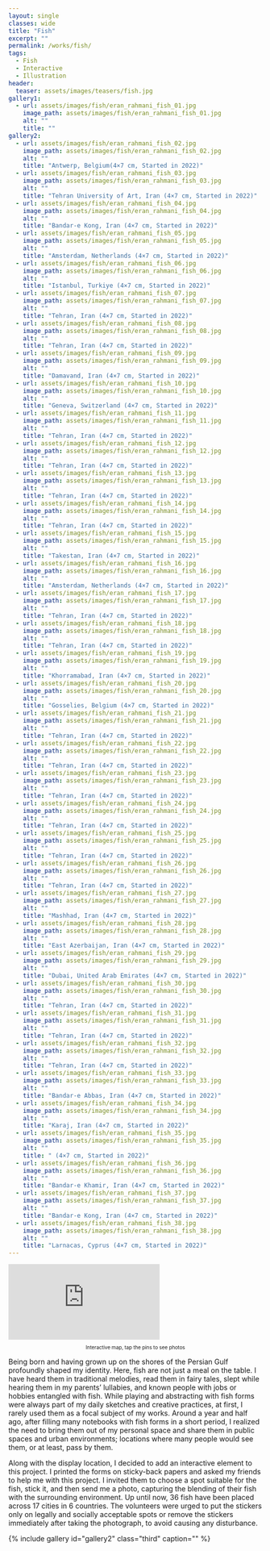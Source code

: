```yaml
---
layout: single
classes: wide
title: "Fish"
excerpt: ""
permalink: /works/fish/
tags:
  - Fish
  - Interactive
  - Illustration
header:
  teaser: assets/images/teasers/fish.jpg 
gallery1:
  - url: assets/images/fish/eran_rahmani_fish_01.jpg
    image_path: assets/images/fish/eran_rahmani_fish_01.jpg
    alt: ""
    title: ""
gallery2:
  - url: assets/images/fish/eran_rahmani_fish_02.jpg
    image_path: assets/images/fish/eran_rahmani_fish_02.jpg
    alt: ""
    title: "Antwerp, Belgium(4×7 cm, Started in 2022)"
  - url: assets/images/fish/eran_rahmani_fish_03.jpg
    image_path: assets/images/fish/eran_rahmani_fish_03.jpg
    alt: ""
    title: "Tehran University of Art, Iran (4×7 cm, Started in 2022)"
  - url: assets/images/fish/eran_rahmani_fish_04.jpg
    image_path: assets/images/fish/eran_rahmani_fish_04.jpg
    alt: ""
    title: "Bandar-e Kong, Iran (4×7 cm, Started in 2022)"
  - url: assets/images/fish/eran_rahmani_fish_05.jpg
    image_path: assets/images/fish/eran_rahmani_fish_05.jpg
    alt: ""
    title: "Amsterdam, Netherlands (4×7 cm, Started in 2022)"
  - url: assets/images/fish/eran_rahmani_fish_06.jpg
    image_path: assets/images/fish/eran_rahmani_fish_06.jpg
    alt: ""
    title: "Istanbul, Turkiye (4×7 cm, Started in 2022)"
  - url: assets/images/fish/eran_rahmani_fish_07.jpg
    image_path: assets/images/fish/eran_rahmani_fish_07.jpg
    alt: ""
    title: "Tehran, Iran (4×7 cm, Started in 2022)"
  - url: assets/images/fish/eran_rahmani_fish_08.jpg
    image_path: assets/images/fish/eran_rahmani_fish_08.jpg
    alt: ""
    title: "Tehran, Iran (4×7 cm, Started in 2022)"
  - url: assets/images/fish/eran_rahmani_fish_09.jpg
    image_path: assets/images/fish/eran_rahmani_fish_09.jpg
    alt: ""
    title: "Damavand, Iran (4×7 cm, Started in 2022)"
  - url: assets/images/fish/eran_rahmani_fish_10.jpg
    image_path: assets/images/fish/eran_rahmani_fish_10.jpg
    alt: ""
    title: "Geneva, Switzerland (4×7 cm, Started in 2022)"
  - url: assets/images/fish/eran_rahmani_fish_11.jpg
    image_path: assets/images/fish/eran_rahmani_fish_11.jpg
    alt: ""
    title: "Tehran, Iran (4×7 cm, Started in 2022)"
  - url: assets/images/fish/eran_rahmani_fish_12.jpg
    image_path: assets/images/fish/eran_rahmani_fish_12.jpg
    alt: ""
    title: "Tehran, Iran (4×7 cm, Started in 2022)"
  - url: assets/images/fish/eran_rahmani_fish_13.jpg
    image_path: assets/images/fish/eran_rahmani_fish_13.jpg
    alt: ""
    title: "Tehran, Iran (4×7 cm, Started in 2022)"
  - url: assets/images/fish/eran_rahmani_fish_14.jpg
    image_path: assets/images/fish/eran_rahmani_fish_14.jpg
    alt: ""
    title: "Tehran, Iran (4×7 cm, Started in 2022)"
  - url: assets/images/fish/eran_rahmani_fish_15.jpg
    image_path: assets/images/fish/eran_rahmani_fish_15.jpg
    alt: ""
    title: "Takestan, Iran (4×7 cm, Started in 2022)"
  - url: assets/images/fish/eran_rahmani_fish_16.jpg
    image_path: assets/images/fish/eran_rahmani_fish_16.jpg
    alt: ""
    title: "Amsterdam, Netherlands (4×7 cm, Started in 2022)"
  - url: assets/images/fish/eran_rahmani_fish_17.jpg
    image_path: assets/images/fish/eran_rahmani_fish_17.jpg
    alt: ""
    title: "Tehran, Iran (4×7 cm, Started in 2022)"
  - url: assets/images/fish/eran_rahmani_fish_18.jpg
    image_path: assets/images/fish/eran_rahmani_fish_18.jpg
    alt: ""
    title: "Tehran, Iran (4×7 cm, Started in 2022)"
  - url: assets/images/fish/eran_rahmani_fish_19.jpg
    image_path: assets/images/fish/eran_rahmani_fish_19.jpg
    alt: ""
    title: "Khorramabad, Iran (4×7 cm, Started in 2022)"
  - url: assets/images/fish/eran_rahmani_fish_20.jpg
    image_path: assets/images/fish/eran_rahmani_fish_20.jpg
    alt: ""
    title: "Gosselies, Belgium (4×7 cm, Started in 2022)"
  - url: assets/images/fish/eran_rahmani_fish_21.jpg
    image_path: assets/images/fish/eran_rahmani_fish_21.jpg
    alt: ""
    title: "Tehran, Iran (4×7 cm, Started in 2022)"
  - url: assets/images/fish/eran_rahmani_fish_22.jpg
    image_path: assets/images/fish/eran_rahmani_fish_22.jpg
    alt: ""
    title: "Tehran, Iran (4×7 cm, Started in 2022)"
  - url: assets/images/fish/eran_rahmani_fish_23.jpg
    image_path: assets/images/fish/eran_rahmani_fish_23.jpg
    alt: ""
    title: "Tehran, Iran (4×7 cm, Started in 2022)"
  - url: assets/images/fish/eran_rahmani_fish_24.jpg
    image_path: assets/images/fish/eran_rahmani_fish_24.jpg
    alt: ""
    title: "Tehran, Iran (4×7 cm, Started in 2022)"
  - url: assets/images/fish/eran_rahmani_fish_25.jpg
    image_path: assets/images/fish/eran_rahmani_fish_25.jpg
    alt: ""
    title: "Tehran, Iran (4×7 cm, Started in 2022)"
  - url: assets/images/fish/eran_rahmani_fish_26.jpg
    image_path: assets/images/fish/eran_rahmani_fish_26.jpg
    alt: ""
    title: "Tehran, Iran (4×7 cm, Started in 2022)"
  - url: assets/images/fish/eran_rahmani_fish_27.jpg
    image_path: assets/images/fish/eran_rahmani_fish_27.jpg
    alt: ""
    title: "Mashhad, Iran (4×7 cm, Started in 2022)"
  - url: assets/images/fish/eran_rahmani_fish_28.jpg
    image_path: assets/images/fish/eran_rahmani_fish_28.jpg
    alt: ""
    title: "East Azerbaijan, Iran (4×7 cm, Started in 2022)"
  - url: assets/images/fish/eran_rahmani_fish_29.jpg
    image_path: assets/images/fish/eran_rahmani_fish_29.jpg
    alt: ""
    title: "Dubai, United Arab Emirates (4×7 cm, Started in 2022)"
  - url: assets/images/fish/eran_rahmani_fish_30.jpg
    image_path: assets/images/fish/eran_rahmani_fish_30.jpg
    alt: ""
    title: "Tehran, Iran (4×7 cm, Started in 2022)"
  - url: assets/images/fish/eran_rahmani_fish_31.jpg
    image_path: assets/images/fish/eran_rahmani_fish_31.jpg
    alt: ""
    title: "Tehran, Iran (4×7 cm, Started in 2022)"
  - url: assets/images/fish/eran_rahmani_fish_32.jpg
    image_path: assets/images/fish/eran_rahmani_fish_32.jpg
    alt: ""
    title: "Tehran, Iran (4×7 cm, Started in 2022)"
  - url: assets/images/fish/eran_rahmani_fish_33.jpg
    image_path: assets/images/fish/eran_rahmani_fish_33.jpg
    alt: ""
    title: "Bandar-e Abbas, Iran (4×7 cm, Started in 2022)"
  - url: assets/images/fish/eran_rahmani_fish_34.jpg
    image_path: assets/images/fish/eran_rahmani_fish_34.jpg
    alt: ""
    title: "Karaj, Iran (4×7 cm, Started in 2022)"
  - url: assets/images/fish/eran_rahmani_fish_35.jpg
    image_path: assets/images/fish/eran_rahmani_fish_35.jpg
    alt: ""
    title: " (4×7 cm, Started in 2022)"
  - url: assets/images/fish/eran_rahmani_fish_36.jpg
    image_path: assets/images/fish/eran_rahmani_fish_36.jpg
    alt: ""
    title: "Bandar-e Khamir, Iran (4×7 cm, Started in 2022)"
  - url: assets/images/fish/eran_rahmani_fish_37.jpg
    image_path: assets/images/fish/eran_rahmani_fish_37.jpg
    alt: ""
    title: "Bandar-e Kong, Iran (4×7 cm, Started in 2022)"
  - url: assets/images/fish/eran_rahmani_fish_38.jpg
    image_path: assets/images/fish/eran_rahmani_fish_38.jpg
    alt: ""
    title: "Larnacas, Cyprus (4×7 cm, Started in 2022)"
---
```


<div markdown="0" class="iframe-container">
  <iframe src="https://www.google.com/maps/d/u/2/embed?mid=19d-hID5gUM2fOakEdlf6Gs1xaqiqa5g&ehbc=2E312F&noprof=1" frameborder="0" scrolling="no" allowfullscreen></iframe>
</div>
<p style="text-align: center;font-size:0.7em">Interactive map, tap the pins to see photos</p>

Being born and having grown up on the shores of the Persian Gulf profoundly shaped my identity. Here, fish are not just a meal on the table. I have heard them in traditional melodies, read them in fairy tales, slept while hearing them in my parents’ lullabies, and known people with jobs or hobbies entangled with fish. While playing and abstracting with fish forms were always part of my daily sketches and creative practices, at first, I rarely used them as a focal subject of my works. Around a year and half ago, after filling many notebooks with fish forms in a short period, I realized the need to bring them out of my personal space and share them in public spaces and urban environments; locations where many people would see them, or at least, pass by them. 

Along with the display location, I decided to add an interactive element to this project. I printed the forms on sticky-back papers and asked my friends to help me with this project. I invited them to choose a spot suitable for the fish, stick it, and then send me a photo, capturing the blending of their fish with the surrounding environment. Up until now, 36 fish have been placed across 17 cities in 6 countries. The volunteers were urged to put the stickers only on legally and socially acceptable spots or remove the stickers immediately after taking the photograph, to avoid causing any disturbance. 

{% include gallery id="gallery2" class="third" caption="" %}